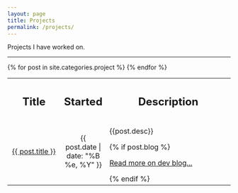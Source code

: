 ```yaml
---
layout: page
title: Projects
permalink: /projects/
---
```


Projects I have worked on.

---

<div class="posts">
  <table style="width:100%">
    <tr>
	  <th align="center" style="width:25%"><h2>Title</h2></th>
	  <th align="center" style="width:15%"><h2>Started</h2></th>
	  <th align="center" style="width:60%"><h2>Description</h2></th>
	</tr>
    {% for post in site.categories.project %}
      <tr>
        <td align="center"><a href="{{ site.baseurl }}/Matcherooni">{{ post.title }}</a></td>
        <td align="center" class="date">{{ post.date | date: "%B %e, %Y" }}</td>
        <td align="left"><p>{{post.desc}}</p>{% if post.blog %}<a href="{{ site.baseurl }}{{ post.url }}"><p>Read more on dev blog...</p></a>{% endif %}</td>
      </tr>
    {% endfor %}
  </table>
</div>

<!-- 
      
        <div class="entry">
      	{{ post.excerpt }}
        </div>
      
        <a href="{{ site.baseurl }}{{ post.url }}" class="read-more">Blog</a>
-->